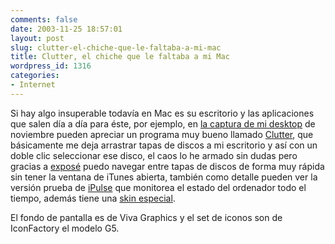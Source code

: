 ```yaml
---
comments: false
date: 2003-11-25 18:57:01
layout: post
slug: clutter-el-chiche-que-le-faltaba-a-mi-mac
title: Clutter, el chiche que le faltaba a mi Mac
wordpress_id: 1316
categories:
- Internet
---
```


Si hay algo insuperable todavía en Mac es su escritorio y las aplicaciones que salen día a día para éste, por ejemplo, en [la captura de mi desktop](/archivos/desktop-noviembre-2003.png) de noviembre pueden apreciar un programa muy bueno llamado [Clutter](http://www.sprote.com/clutter/), que básicamente me deja arrastrar tapas de discos a mi escritorio y así con un doble clic seleccionar ese disco, el caos lo he armado sin dudas pero gracias a [exposé](http://www.apple.com/macosx/features/expose/) puedo navegar entre tapas de discos de forma muy rápida sin tener la ventana de iTunes abierta, también como detalle pueden ver la versión prueba de [iPulse](http://www.iconfactory.com/ip_home.asp) que monitorea el estado del ordenador todo el tiempo, además tiene una [skin especial](http://www.iconfactory.com/ip_gallery.asp).





El fondo de pantalla es de Viva Graphics y el set de iconos son de IconFactory el modelo G5.




 
